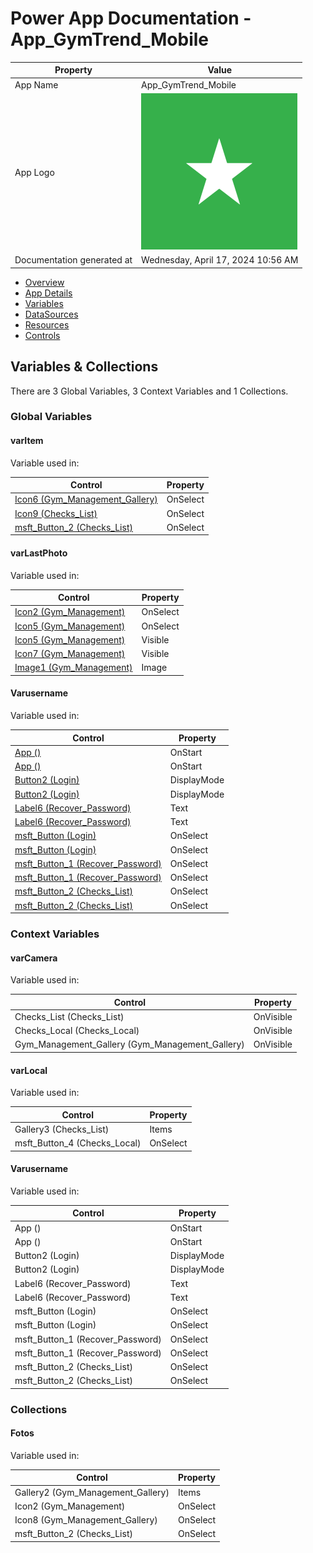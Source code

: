 ﻿# Power App Documentation \- App\_GymTrend\_Mobile

| Property                   | Value                                   |
| -------------------------- | --------------------------------------- |
| App Name                   | App\_GymTrend\_Mobile                   |
| App Logo                   | ![App Logo](resources/applogoSmall.png) |
| Documentation generated at | Wednesday, April 17, 2024 10:56 AM      |

- [Overview](index-App_GymTrend_Mobile.md)
- [App Details](appdetails-App_GymTrend_Mobile.md)
- [Variables](variables-App_GymTrend_Mobile.md)
- [DataSources](datasources-App_GymTrend_Mobile.md)
- [Resources](resources-App_GymTrend_Mobile.md)
- [Controls](controls-App_GymTrend_Mobile.md)

## Variables & Collections

There are 3 Global Variables, 3 Context Variables and 1 Collections.

### Global Variables

#### varItem

Variable used in:

| Control                                                                                  | Property |
| ---------------------------------------------------------------------------------------- | -------- |
| [Icon6 (Gym\_Management\_Gallery)](screen-Gym_Management_Gallery-App_GymTrend_Mobile.md) | OnSelect |
| [Icon9 (Checks\_List)](screen-Checks_List-App_GymTrend_Mobile.md)                        | OnSelect |
| [msft\_Button\_2 (Checks\_List)](screen-Checks_List-App_GymTrend_Mobile.md)              | OnSelect |

#### varLastPhoto

Variable used in:

| Control                                                                  | Property |
| ------------------------------------------------------------------------ | -------- |
| [Icon2 (Gym\_Management)](screen-Gym_Management-App_GymTrend_Mobile.md)  | OnSelect |
| [Icon5 (Gym\_Management)](screen-Gym_Management-App_GymTrend_Mobile.md)  | OnSelect |
| [Icon5 (Gym\_Management)](screen-Gym_Management-App_GymTrend_Mobile.md)  | Visible  |
| [Icon7 (Gym\_Management)](screen-Gym_Management-App_GymTrend_Mobile.md)  | Visible  |
| [Image1 (Gym\_Management)](screen-Gym_Management-App_GymTrend_Mobile.md) | Image    |

#### Varusername

Variable used in:

| Control                                                                               | Property    |
| ------------------------------------------------------------------------------------- | ----------- |
| [App ()](screen--App_GymTrend_Mobile.md)                                              | OnStart     |
| [App ()](screen--App_GymTrend_Mobile.md)                                              | OnStart     |
| [Button2 (Login)](screen-Login-App_GymTrend_Mobile.md)                                | DisplayMode |
| [Button2 (Login)](screen-Login-App_GymTrend_Mobile.md)                                | DisplayMode |
| [Label6 (Recover\_Password)](screen-Recover_Password-App_GymTrend_Mobile.md)          | Text        |
| [Label6 (Recover\_Password)](screen-Recover_Password-App_GymTrend_Mobile.md)          | Text        |
| [msft\_Button (Login)](screen-Login-App_GymTrend_Mobile.md)                           | OnSelect    |
| [msft\_Button (Login)](screen-Login-App_GymTrend_Mobile.md)                           | OnSelect    |
| [msft\_Button\_1 (Recover\_Password)](screen-Recover_Password-App_GymTrend_Mobile.md) | OnSelect    |
| [msft\_Button\_1 (Recover\_Password)](screen-Recover_Password-App_GymTrend_Mobile.md) | OnSelect    |
| [msft\_Button\_2 (Checks\_List)](screen-Checks_List-App_GymTrend_Mobile.md)           | OnSelect    |
| [msft\_Button\_2 (Checks\_List)](screen-Checks_List-App_GymTrend_Mobile.md)           | OnSelect    |

### Context Variables

#### varCamera

Variable used in:

| Control                                             | Property  |
| --------------------------------------------------- | --------- |
| Checks\_List (Checks\_List)                         | OnVisible |
| Checks\_Local (Checks\_Local)                       | OnVisible |
| Gym\_Management\_Gallery (Gym\_Management\_Gallery) | OnVisible |

#### varLocal

Variable used in:

| Control                         | Property |
| ------------------------------- | -------- |
| Gallery3 (Checks\_List)         | Items    |
| msft\_Button\_4 (Checks\_Local) | OnSelect |

#### Varusername

Variable used in:

| Control                             | Property    |
| ----------------------------------- | ----------- |
| App ()                              | OnStart     |
| App ()                              | OnStart     |
| Button2 (Login)                     | DisplayMode |
| Button2 (Login)                     | DisplayMode |
| Label6 (Recover\_Password)          | Text        |
| Label6 (Recover\_Password)          | Text        |
| msft\_Button (Login)                | OnSelect    |
| msft\_Button (Login)                | OnSelect    |
| msft\_Button\_1 (Recover\_Password) | OnSelect    |
| msft\_Button\_1 (Recover\_Password) | OnSelect    |
| msft\_Button\_2 (Checks\_List)      | OnSelect    |
| msft\_Button\_2 (Checks\_List)      | OnSelect    |

### Collections

#### Fotos

Variable used in:

| Control                             | Property |
| ----------------------------------- | -------- |
| Gallery2 (Gym\_Management\_Gallery) | Items    |
| Icon2 (Gym\_Management)             | OnSelect |
| Icon8 (Gym\_Management\_Gallery)    | OnSelect |
| msft\_Button\_2 (Checks\_List)      | OnSelect |
